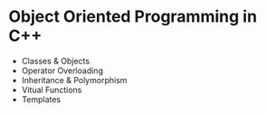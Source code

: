 # Object Oriented Programming in C++

* Classes & Objects
* Operator Overloading
* Inheritance & Polymorphism
* Vitual Functions
* Templates

